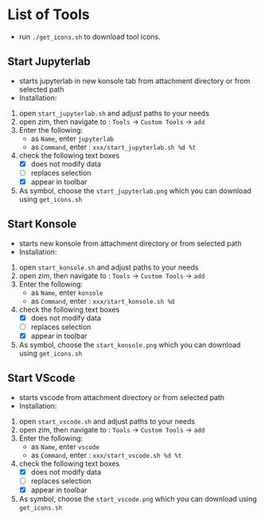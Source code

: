 # List of Tools

* run `./get_icons.sh` to download tool icons.


## Start Jupyterlab


* starts jupyterlab in new konsole tab from attachment directory or from selected path
* Installation:
1. open `start_jupyterlab.sh` and adjust paths to your needs
2.  open zim, then navigate to : `Tools` -> `Custom Tools` -> `add`
3. Enter the following:
    * as `Name`, enter `jupyterlab`
    *  as `Command`, enter : `xxx/start_jupyterlab.sh %d %t`
4. check the following text boxes
    * [x] does not modify data
    * [ ] replaces selection
    * [x] appear in toolbar
5. As symbol, choose the `start_jupyterlab.png` which you can download using `get_icons.sh`

## Start Konsole

* starts new konsole from attachment directory or from selected path
* Installation:
1. open `start_konsole.sh` and adjust paths to your needs
2.  open zim, then navigate to : `Tools` -> `Custom Tools` -> `add`
3. Enter the following:
    * as `Name`, enter `konsole`
    *  as `Command`, enter : `xxx/start_konsole.sh %d`
4. check the following text boxes
    * [x] does not modify data
    * [ ] replaces selection
    * [x] appear in toolbar
5. As symbol, choose the `start_konsole.png` which you can download using `get_icons.sh`


## Start VScode

* starts vscode from attachment directory or from selected path
* Installation:
1. open `start_vscode.sh` and adjust paths to your needs
2.  open zim, then navigate to : `Tools` -> `Custom Tools` -> `add`
3. Enter the following:
    * as `Name`, enter `vscode`
    *  as `Command`, enter : `xxx/start_vscode.sh %d %t`
4. check the following text boxes
    * [x] does not modify data
    * [ ] replaces selection
    * [x] appear in toolbar
5. As symbol, choose the `start_vscode.png` which you can download using `get_icons.sh`
